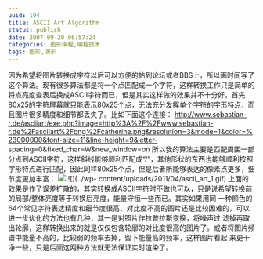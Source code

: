 ```yaml
---
uuid: 194
title: ASCII Art Algorithm
status: publish
date: 2007-09-20 06:57:24
categories: 图形编程,编程技术
tags: 图形,演示
---
```

因为希望将图片转换成字符以后可以方便的帖到论坛或者BBS上，所以画时间写了这个算法。现有很多算法都是将一个点匹配成一个字符，这样转换工作只是简单的将点亮度查表后换成ASCII字符而已，但是其实这样做的效果并不十分好，首先80x25的字符屏幕就只能表示80x25个点，无法充分发挥单个字符的字形特点，而且图片很多精度和细节都丢失了。比如下面这个连接：
http://www.sebastian-r.de/asciiart/exe.php?image=http%3A%2F%2Fwww.sebastian-r.de%2Fasciiart%2Fpng%2Fcatherine.png&resolution=3&mode=1&color=%23000000&font-size=11&line-height=9&letter-
spacing=0&fixed_char=W&new_window=on 所以我的算法主要是匹配周围一部分点到ASCII字符，这样斜线能够顺利匹配成“/”，其他形状的东西也能够顺利按照字形特点进行匹配，因此同样80x25个点，但是后者所能够表达的像素点更多，细节度更加丰富： ![](../wp-content/uploads/2011/04/ascii_art_2.jpg) ![](../wp-
content/uploads/2011/04/ascii_art_1.gif) 上面的效果是作了误差扩散的，其实转换成ASCII字符时不做也可以，只是说希望转换前的局部/整体亮度等于转换后亮度，能量守恒一些而已。其实如果用同 一种颜色的64个常见字符表达精度和细节度很高，对比度不高的图片还是比较困难的，可以进一步优化的方法也有几种，其一是对照片作拉普拉斯变换，将噪声过
滤掉再取出轮廓，这样转换出来的就是仅仅包含轮廓的对比度很高的图片了。或者将图片频谱中能量不高的，比较弱的频率去掉，留下能量高的频率，这样图片看起 来更干净一些，只是后面这两种方法就无法保证实时渲染了。

